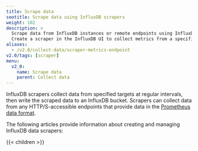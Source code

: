 ```yaml
---
title: Scrape data
seotitle: Scrape data using InfluxDB scrapers
weight: 102
description: >
  Scrape data from InfluxDB instances or remote endpoints using InfluxDB scrapers.
  Create a scraper in the InfluxDB UI to collect metrics from a specified target.
aliases:
  - /v2.0/collect-data/scraper-metrics-endpoint
v2.0/tags: [scraper]
menu:
  v2_0:
    name: Scrape data
    parent: Collect data
---
```


InfluxDB scrapers collect data from specified targets at regular intervals,
then write the scraped data to an InfluxDB bucket.
Scrapers can collect data from any HTTP/S-accessible endpoints that provide data
in the [Prometheus data format](https://prometheus.io/docs/instrumenting/exposition_formats/).

The following articles provide information about creating and managing InfluxDB data scrapers:

{{< children >}}
